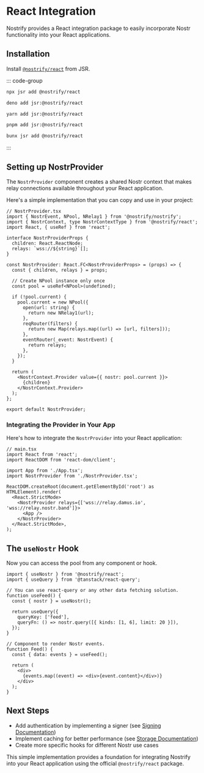 # React Integration

Nostrify provides a React integration package to easily incorporate Nostr functionality into your React applications.

## Installation

Install [`@nostrify/react`](https://jsr.io/@nostrify/react) from JSR.

::: code-group

```sh [npm]
npx jsr add @nostrify/react
```

```sh [Deno]
deno add jsr:@nostrify/react
```

```sh [yarn]
yarn add jsr:@nostrify/react
```

```sh [pnpm]
pnpm add jsr:@nostrify/react
```

```sh [Bun]
bunx jsr add @nostrify/react
```

:::

## Setting up NostrProvider

The `NostrProvider` component creates a shared Nostr context that makes relay connections available throughout your React application.

Here's a simple implementation that you can copy and use in your project:

```tsx
// NostrProvider.tsx
import { NostrEvent, NPool, NRelay1 } from '@nostrify/nostrify';
import { NostrContext, type NostrContextType } from '@nostrify/react';
import React, { useRef } from 'react';

interface NostrProviderProps {
  children: React.ReactNode;
  relays: `wss://${string}`[];
}

const NostrProvider: React.FC<NostrProviderProps> = (props) => {
  const { children, relays } = props;

  // Create NPool instance only once
  const pool = useRef<NPool>(undefined);

  if (!pool.current) {
    pool.current = new NPool({
      open(url: string) {
        return new NRelay1(url);
      },
      reqRouter(filters) {
        return new Map(relays.map((url) => [url, filters]));
      },
      eventRouter(_event: NostrEvent) {
        return relays;
      },
    });
  }

  return (
    <NostrContext.Provider value={{ nostr: pool.current }}>
      {children}
    </NostrContext.Provider>
  );
};

export default NostrProvider;
```

### Integrating the Provider in Your App

Here's how to integrate the `NostrProvider` into your React application:

```tsx
// main.tsx
import React from 'react';
import ReactDOM from 'react-dom/client';

import App from './App.tsx';
import NostrProvider from './NostrProvider.tsx';

ReactDOM.createRoot(document.getElementById('root') as HTMLElement).render(
  <React.StrictMode>
    <NostrProvider relays={['wss://relay.damus.io', 'wss://relay.nostr.band']}>
      <App />
    </NostrProvider>
  </React.StrictMode>,
);
```

## The `useNostr` Hook

Now you can access the pool from any component or hook.

```tsx
import { useNostr } from '@nostrify/react';
import { useQuery } from '@tanstack/react-query';

// You can use react-query or any other data fetching solution.
function useFeed() {
  const { nostr } = useNostr();

  return useQuery({
    queryKey: ['feed'],
    queryFn: () => nostr.query([{ kinds: [1, 6], limit: 20 }]),
  });
}

// Component to render Nostr events.
function Feed() {
  const { data: events } = useFeed();

  return (
    <div>
      {events.map((event) => <div>{event.content}</div>)}
    </div>
  );
}
```

## Next Steps

- Add authentication by implementing a signer (see [Signing Documentation](/sign/))
- Implement caching for better performance (see [Storage Documentation](/store/))
- Create more specific hooks for different Nostr use cases

This simple implementation provides a foundation for integrating Nostrify into your React application using the official `@nostrify/react` package.
